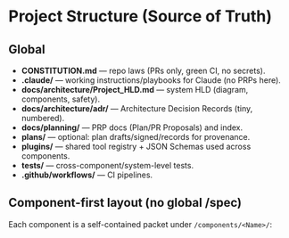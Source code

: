# Project Structure (Source of Truth)

## Global
- **CONSTITUTION.md** — repo laws (PRs only, green CI, no secrets).
- **.claude/** — working instructions/playbooks for Claude (no PRPs here).
- **docs/architecture/Project_HLD.md** — system HLD (diagram, components, safety).
- **docs/architecture/adr/** — Architecture Decision Records (tiny, numbered).
- **docs/planning/** — PRP docs (Plan/PR Proposals) and index.
- **plans/** — optional: plan drafts/signed/records for provenance.
- **plugins/** — shared tool registry + JSON Schemas used across components.
- **tests/** — cross-component/system-level tests.
- **.github/workflows/** — CI pipelines.

## Component-first layout (no global /spec)
Each component is a self-contained packet under `/components/<Name>/`:
